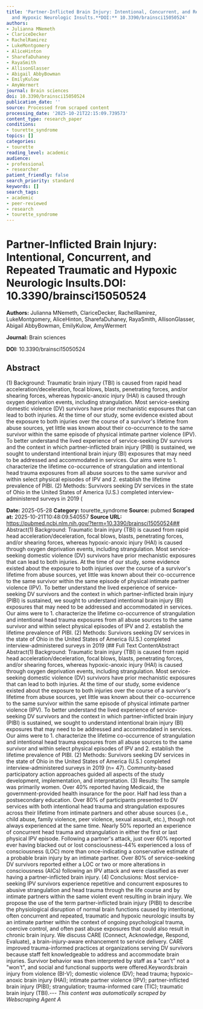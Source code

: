 ```yaml
---
title: 'Partner-Inflicted Brain Injury: Intentional, Concurrent, and Repeated Traumatic
  and Hypoxic Neurologic Insults.**DOI:** 10.3390/brainsci15050524'
authors:
- Julianna MNemeth
- ClariceDecker
- RachelRamirez
- LukeMontgomery
- AliceHinton
- SharefaDuhaney
- RayaSmith
- AllisonGlasser
- Abigail AbbyBowman
- EmilyKulow
- AmyWermert
journal: Brain sciences
doi: 10.3390/brainsci15050524
publication_date: ''
source: Processed from scraped content
processing_date: '2025-10-21T22:15:09.739573'
content_type: research_paper
conditions:
- tourette_syndrome
topics: []
categories:
- tourette
reading_level: academic
audience:
- professional
- researcher
patient_friendly: false
search_priority: standard
keywords: []
search_tags:
- academic
- peer-reviewed
- research
- tourette_syndrome
---
```


# Partner-Inflicted Brain Injury: Intentional, Concurrent, and Repeated Traumatic and Hypoxic Neurologic Insults.**DOI:** 10.3390/brainsci15050524

**Authors:** Julianna MNemeth, ClariceDecker, RachelRamirez, LukeMontgomery, AliceHinton, SharefaDuhaney, RayaSmith, AllisonGlasser, Abigail AbbyBowman, EmilyKulow, AmyWermert

**Journal:** Brain sciences

**DOI:** 10.3390/brainsci15050524

## Abstract

(1) Background: Traumatic brain injury (TBI) is caused from rapid head acceleration/deceleration, focal blows, blasts, penetrating forces, and/or shearing forces, whereas hypoxic-anoxic injury (HAI) is caused through oxygen deprivation events, including strangulation. Most service-seeking domestic violence (DV) survivors have prior mechanistic exposures that can lead to both injuries. At the time of our study, some evidence existed about the exposure to both injuries over the course of a survivor's lifetime from abuse sources, yet little was known about their co-occurrence to the same survivor within the same episode of physical intimate partner violence (IPV). To better understand the lived experience of service-seeking DV survivors and the context in which partner-inflicted brain injury (PIBI) is sustained, we sought to understand intentional brain injury (BI) exposures that may need to be addressed and accommodated in services. Our aims were to 1. characterize the lifetime co-occurrence of strangulation and intentional head trauma exposures from all abuse sources to the same survivor and within select physical episodes of IPV and 2. establish the lifetime prevalence of PIBI. (2) Methods: Survivors seeking DV services in the state of Ohio in the United States of America (U.S.) completed interview-administered surveys in 2019 (

**Date:** 2025-05-28
**Category:** tourette_syndrome
**Source:** pubmed
**Scraped at:** 2025-10-21T10:48:09.540557
**Source URL:** https://pubmed.ncbi.nlm.nih.gov/?term=10.3390/brainsci15050524## Abstract(1) Background: Traumatic brain injury (TBI) is caused from rapid head acceleration/deceleration, focal blows, blasts, penetrating forces, and/or shearing forces, whereas hypoxic-anoxic injury (HAI) is caused through oxygen deprivation events, including strangulation. Most service-seeking domestic violence (DV) survivors have prior mechanistic exposures that can lead to both injuries. At the time of our study, some evidence existed about the exposure to both injuries over the course of a survivor's lifetime from abuse sources, yet little was known about their co-occurrence to the same survivor within the same episode of physical intimate partner violence (IPV). To better understand the lived experience of service-seeking DV survivors and the context in which partner-inflicted brain injury (PIBI) is sustained, we sought to understand intentional brain injury (BI) exposures that may need to be addressed and accommodated in services. Our aims were to 1. characterize the lifetime co-occurrence of strangulation and intentional head trauma exposures from all abuse sources to the same survivor and within select physical episodes of IPV and 2. establish the lifetime prevalence of PIBI. (2) Methods: Survivors seeking DV services in the state of Ohio in the United States of America (U.S.) completed interview-administered surveys in 2019 (## Full Text ContentAbstract Abstract(1) Background: Traumatic brain injury (TBI) is caused from rapid head acceleration/deceleration, focal blows, blasts, penetrating forces, and/or shearing forces, whereas hypoxic-anoxic injury (HAI) is caused through oxygen deprivation events, including strangulation. Most service-seeking domestic violence (DV) survivors have prior mechanistic exposures that can lead to both injuries. At the time of our study, some evidence existed about the exposure to both injuries over the course of a survivor's lifetime from abuse sources, yet little was known about their co-occurrence to the same survivor within the same episode of physical intimate partner violence (IPV). To better understand the lived experience of service-seeking DV survivors and the context in which partner-inflicted brain injury (PIBI) is sustained, we sought to understand intentional brain injury (BI) exposures that may need to be addressed and accommodated in services. Our aims were to 1. characterize the lifetime co-occurrence of strangulation and intentional head trauma exposures from all abuse sources to the same survivor and within select physical episodes of IPV and 2. establish the lifetime prevalence of PIBI. (2) Methods: Survivors seeking DV services in the state of Ohio in the United States of America (U.S.) completed interview-administered surveys in 2019 (n= 47). Community-based participatory action approaches guided all aspects of the study development, implementation, and interpretation. (3) Results: The sample was primarily women. Over 40% reported having Medicaid, the government-provided health insurance for the poor. Half had less than a postsecondary education. Over 80% of participants presented to DV services with both intentional head trauma and strangulation exposures across their lifetime from intimate partners and other abuse sources (i.e., child abuse, family violence, peer violence, sexual assault, etc.), though not always experienced at the same time. Nearly 50% reported an experience of concurrent head trauma and strangulation in either the first or last physical IPV episode. Following a partner's attack, just over 60% reported ever having blacked out or lost consciousness-44% experienced a loss of consciousness (LOC) more than once-indicating a conservative estimate of a probable brain injury by an intimate partner. Over 80% of service-seeking DV survivors reported either a LOC or two or more alterations in consciousness (AICs) following an IPV attack and were classified as ever having a partner-inflicted brain injury. (4) Conclusions: Most service-seeking IPV survivors experience repetitive and concurrent exposures to abusive strangulation and head trauma through the life course and by intimate partners within the same violent event resulting in brain injury. We propose the use of the term partner-inflicted brain injury (PIBI) to describe the physiological disruption of normal brain functions caused by intentional, often concurrent and repeated, traumatic and hypoxic neurologic insults by an intimate partner within the context of ongoing psychological trauma, coercive control, and often past abuse exposures that could also result in chronic brain injury. We discuss CARE (Connect, Acknowledge, Respond, Evaluate), a brain-injury-aware enhancement to service delivery. CARE improved trauma-informed practices at organizations serving DV survivors because staff felt knowledgeable to address and accommodate brain injuries. Survivor behavior was then interpreted by staff as a "can't" not a "won't", and social and functional supports were offered.Keywords:brain injury from violence (BI-V); domestic violence (DV); head trauma; hypoxic–anoxic brain injury (HAI); intimate partner violence (IPV); partner-inflicted brain injury (PIBI); strangulation; trauma-informed care (TIC); traumatic brain injury (TBI).---
*This content was automatically scraped by Webscraping Agent A*
